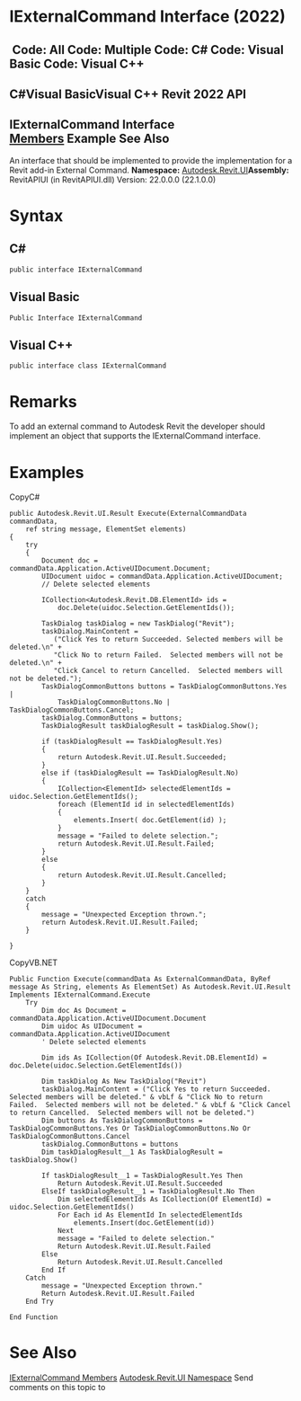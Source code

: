 # IExternalCommand Interface (2022)

﻿
 Code: All Code: Multiple Code: C# Code: Visual Basic Code: Visual C++   
---  
C#Visual BasicVisual C++
Revit 2022 API  
---  
IExternalCommand Interface  
[Members](850475b4-01d3-8247-4515-e53ab1e73e65.md "IExternalCommand Members") Example See Also  
---  
An interface that should be implemented to provide the implementation for a Revit add-in External Command.
**Namespace:** [Autodesk.Revit.UI](e86fd90a-8957-02a6-da7f-ced248966e3e.md "Autodesk.Revit.UI Namespace")**Assembly:** RevitAPIUI (in RevitAPIUI.dll) Version: 22.0.0.0 (22.1.0.0)
# Syntax
C#  
---  
```text
public interface IExternalCommand
```
  
Visual Basic  
---  
```text
Public Interface IExternalCommand
```
  
Visual C++  
---  
```text
public interface class IExternalCommand
```
  
# Remarks
To add an external command to Autodesk Revit the developer should implement an object that supports the IExternalCommand interface.
# Examples
CopyC#
```text
public Autodesk.Revit.UI.Result Execute(ExternalCommandData commandData,
    ref string message, ElementSet elements)
{
    try
    {
        Document doc = commandData.Application.ActiveUIDocument.Document;
        UIDocument uidoc = commandData.Application.ActiveUIDocument;
        // Delete selected elements

        ICollection<Autodesk.Revit.DB.ElementId> ids =
            doc.Delete(uidoc.Selection.GetElementIds());

        TaskDialog taskDialog = new TaskDialog("Revit"); 
        taskDialog.MainContent = 
           ("Click Yes to return Succeeded. Selected members will be deleted.\n" +
           "Click No to return Failed.  Selected members will not be deleted.\n" +
           "Click Cancel to return Cancelled.  Selected members will not be deleted.");
        TaskDialogCommonButtons buttons = TaskDialogCommonButtons.Yes | 
            TaskDialogCommonButtons.No | TaskDialogCommonButtons.Cancel;
        taskDialog.CommonButtons = buttons;
        TaskDialogResult taskDialogResult = taskDialog.Show();

        if (taskDialogResult == TaskDialogResult.Yes)
        {
            return Autodesk.Revit.UI.Result.Succeeded;
        }
        else if (taskDialogResult == TaskDialogResult.No)
        {
            ICollection<ElementId> selectedElementIds = uidoc.Selection.GetElementIds();
            foreach (ElementId id in selectedElementIds)
            {
                elements.Insert( doc.GetElement(id) );
            }
            message = "Failed to delete selection.";
            return Autodesk.Revit.UI.Result.Failed;
        }
        else
        {
            return Autodesk.Revit.UI.Result.Cancelled;
        }
    }
    catch
    {
        message = "Unexpected Exception thrown.";
        return Autodesk.Revit.UI.Result.Failed;
    }

}
```

CopyVB.NET
```text
Public Function Execute(commandData As ExternalCommandData, ByRef message As String, elements As ElementSet) As Autodesk.Revit.UI.Result Implements IExternalCommand.Execute
    Try
        Dim doc As Document = commandData.Application.ActiveUIDocument.Document
        Dim uidoc As UIDocument = commandData.Application.ActiveUIDocument
        ' Delete selected elements

        Dim ids As ICollection(Of Autodesk.Revit.DB.ElementId) = doc.Delete(uidoc.Selection.GetElementIds())

        Dim taskDialog As New TaskDialog("Revit")
        taskDialog.MainContent = ("Click Yes to return Succeeded. Selected members will be deleted." & vbLf & "Click No to return Failed.  Selected members will not be deleted." & vbLf & "Click Cancel to return Cancelled.  Selected members will not be deleted.")
        Dim buttons As TaskDialogCommonButtons = TaskDialogCommonButtons.Yes Or TaskDialogCommonButtons.No Or TaskDialogCommonButtons.Cancel
        taskDialog.CommonButtons = buttons
        Dim taskDialogResult__1 As TaskDialogResult = taskDialog.Show()

        If taskDialogResult__1 = TaskDialogResult.Yes Then
            Return Autodesk.Revit.UI.Result.Succeeded
        ElseIf taskDialogResult__1 = TaskDialogResult.No Then
            Dim selectedElementIds As ICollection(Of ElementId) = uidoc.Selection.GetElementIds()
            For Each id As ElementId In selectedElementIds
                elements.Insert(doc.GetElement(id))
            Next
            message = "Failed to delete selection."
            Return Autodesk.Revit.UI.Result.Failed
        Else
            Return Autodesk.Revit.UI.Result.Cancelled
        End If
    Catch
        message = "Unexpected Exception thrown."
        Return Autodesk.Revit.UI.Result.Failed
    End Try

End Function
```

# See Also
[IExternalCommand Members](850475b4-01d3-8247-4515-e53ab1e73e65.md "IExternalCommand Members")
[Autodesk.Revit.UI Namespace](e86fd90a-8957-02a6-da7f-ced248966e3e.md "Autodesk.Revit.UI Namespace")
Send comments on this topic to 